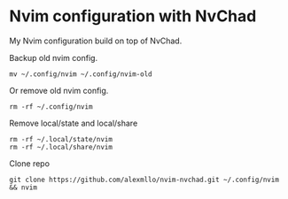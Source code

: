 # Nvim configuration with NvChad

My Nvim configuration build on top of NvChad.

Backup old nvim config.

```
mv ~/.config/nvim ~/.config/nvim-old
```
Or remove old nvim config.
```
rm -rf ~/.config/nvim
```
Remove local/state and local/share
```
rm -rf ~/.local/state/nvim
rm -rf ~/.local/share/nvim
```
Clone repo
```
git clone https://github.com/alexmllo/nvim-nvchad.git ~/.config/nvim && nvim
```
